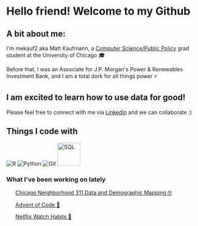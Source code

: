 # Hello friend! Welcome to my Github

## A bit about me:
I'm mekauf2 aka Matt Kaufmann, a <a href = 'https://capp.uchicago.edu/'>Computer Science/Public Policy<a> grad student at the University of Chicago 🎓
</p> 
Before that, I was an Associate for J.P. Morgan's Power & Renewables Investment Bank, and I am a total dork for all things power ⚡

## I am excited to learn how to use data for good!
</p>
Please feel free to connect with me via <a href = 'https://www.linkedin.com/in/kaufmannmatthew/'> LinkedIn<a> and we can collaborate :)

## Things I code with
<p>
  <img alt ="R" src = "https://img.shields.io/badge/-R-276DC3?logo=r&logoColor=white&style=for-the-badge&logoWidth=30" />
  <img alt="Python" src = "https://img.shields.io/badge/-Python-3776AB?logo=python&logoColor=white&style=for-the-badge" />
  <img alt="Git" src = "https://img.shields.io/badge/-Git-F05032?logo=git&logoColor=white&style=for-the-badge" />
  <img alt="SQL" width="60px" src="https://banner2.cleanpng.com/20180526/oqt/kisspng-microsoft-sql-server-mysql-database-logo-5b098c6ebad6d7.7316225815273524307653.jpg" />

</p>
  
  <h3>What I've been working on lately</h3>
  <ul>
      <a href = "https://github.com/mekauf2/proj-311_service_mapping_veam">Chicago Neighborhood 311 Data and Demographic Mapping 🤓</a>
  </p>
      <a href = "https://github.com/mekauf2/advent-of-code">Advent of Code 🎄</a>
  </p>
      <a href = "https://github.com/mekauf2/netflix_watch_habits">Netflix Watch Habits 🎥</a>
  </ul>
